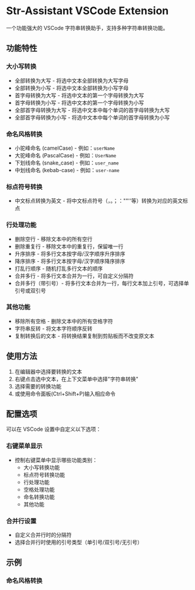 # Str-Assistant VSCode Extension

一个功能强大的 VSCode 字符串转换助手，支持多种字符串转换功能。

## 功能特性

### 大小写转换
- 全部转换为大写 - 将选中文本全部转换为大写字母
- 全部转换为小写 - 将选中文本全部转换为小写字母
- 首字母转换为大写 - 将选中文本的第一个字母转换为大写
- 首字母转换为小写 - 将选中文本的第一个字母转换为小写
- 全部首字母转换为大写 - 将选中文本中每个单词的首字母转换为大写
- 全部首字母转换为小写 - 将选中文本中每个单词的首字母转换为小写

### 命名风格转换
- 小驼峰命名 (camelCase) - 例如：`userName`
- 大驼峰命名 (PascalCase) - 例如：`UserName`
- 下划线命名 (snake_case) - 例如：`user_name`
- 中划线命名 (kebab-case) - 例如：`user-name`

### 标点符号转换
- 中文标点转换为英文 - 将中文标点符号（，。；：""''等）转换为对应的英文标点

### 行处理功能
- 删除空行 - 移除文本中的所有空行
- 删除重复行 - 移除文本中的重复行，保留唯一行
- 升序排序 - 将多行文本按字母/汉字顺序升序排序
- 降序排序 - 将多行文本按字母/汉字顺序降序排序
- 打乱行顺序 - 随机打乱多行文本的顺序
- 合并多行 - 将多行文本合并为一行，可自定义分隔符
- 合并多行（带引号）- 将多行文本合并为一行，每行文本加上引号，可选择单引号或双引号

### 其他功能
- 移除所有空格 - 删除文本中的所有空格字符
- 字符串反转 - 将文本字符顺序反转
- 复制转换后的文本 - 将转换结果复制到剪贴板而不改变原文本

## 使用方法

1. 在编辑器中选择要转换的文本
2. 右键点击选中文本，在上下文菜单中选择"字符串转换"
3. 选择需要的转换功能
4. 或使用命令面板(Ctrl+Shift+P)输入相应命令

## 配置选项

可以在 VSCode 设置中自定义以下选项：

### 右键菜单显示
- 控制右键菜单中显示哪些功能类别：
  - 大小写转换功能
  - 标点符号转换功能
  - 行处理功能
  - 空格处理功能
  - 命名转换功能
  - 其他功能

### 合并行设置
- 自定义合并行时的分隔符
- 选择合并行时使用的引号类型（单引号/双引号/无引号）

## 示例

### 命名风格转换
